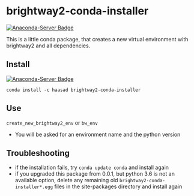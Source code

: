 # brightway2-conda-installer
[![Anaconda-Server Badge](https://anaconda.org/haasad/brightway2-conda-installer/badges/version.svg)](https://anaconda.org/haasad/brightway2-conda-installer) 

This is a little conda package, that creates a new virtual environment with brightway2 and all dependencies.

## Install
[![Anaconda-Server Badge](https://anaconda.org/haasad/brightway2-conda-installer/badges/installer/conda.svg)](https://conda.anaconda.org/haasad)

`conda install -c haasad brightway2-conda-installer`

## Use
`create_new_brightway2_env` or `bw_env`  
- You will be asked for an environment name and the python version

## Troubleshooting
- if the installation fails, try `conda update conda` and install again
- if you upgraded this package from 0.0.1, but python 3.6 is not an available option, delete any remaining old `brightway2-conda-installer*.egg` files in the site-packages directory and install again

